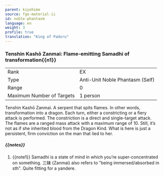 ```yaml
---
parent: kiyohime
source: fgo-material-ii
id: noble-phantasm
language: en
weight: 3
profile: true
translation: "King of Padoru"
---
```


### Tenshin Kashō Zanmai: Flame-emitting Samadhi of transformation{{n1}}

<table>
  <tr><td>Rank</td><td>EX</td></tr>
  <tr><td>Type</td><td>Anti-Unit Noble Phantasm (Self)</td></tr>
  <tr><td>Range</td><td>0</td></tr>
  <tr><td>Maximum Number of Targets</td><td>1 person</td></tr>
</table>

Tenshin Kashō Zanmai.
A serpent that spits flames. In other words, transformation into a dragon.
Each turn, either a constricting or a fiery attack is performed.
The constriction is a direct and single-target attack.
The flames are a ranged mass attack with a maximum range of 10.
Still, it’s not as if she inherited blood from the Dragon Kind.
What is here is just a persistent, firm conviction on the man that lied to her.

##### {{notes}}

1. {{note1}} Samadhi is a state of mind in which you’re super-concentrated on something. 三昧 (Zanmai) also refers to "being immersed/absorbed in sth". Quite fitting for a yandere.
